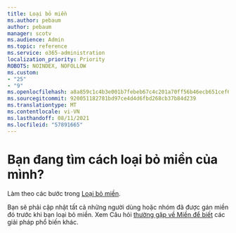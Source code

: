 ```yaml
---
title: Loại bỏ miền
ms.author: pebaum
author: pebaum
manager: scotv
ms.audience: Admin
ms.topic: reference
ms.service: o365-administration
localization_priority: Priority
ROBOTS: NOINDEX, NOFOLLOW
ms.custom:
- "25"
- "9"
ms.openlocfilehash: a8a859c1c4b3e001b7febeb67c4c201a70ff56b46ecb651cef69d88500846626
ms.sourcegitcommit: 920051182781bd97ce4d4d6fbd268cb37b84d239
ms.translationtype: MT
ms.contentlocale: vi-VN
ms.lasthandoff: 08/11/2021
ms.locfileid: "57891665"
---
```

# <a name="trying-to-remove-your-domain"></a>Bạn đang tìm cách loại bỏ miền của mình?

Làm theo các bước trong [Loại bỏ miền](https://docs.microsoft.com/microsoft-365/admin/get-help-with-domains/remove-a-domain).
  
Bạn sẽ phải cập nhật tất cả những người dùng hoặc nhóm đã được gán miền đó trước khi bạn loại bỏ miền. Xem Câu hỏi [thường gặp về Miền để biết](https://docs.microsoft.com/microsoft-365/admin/setup/domains-faq) các giải pháp phổ biến khác.
  
